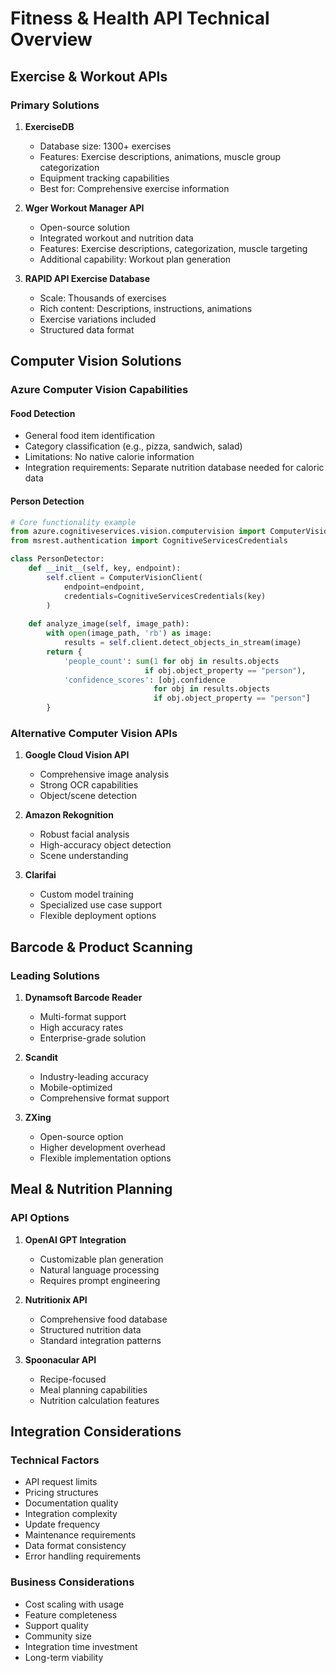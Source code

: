# Fitness & Health API Technical Overview

## Exercise & Workout APIs

### Primary Solutions
1. **ExerciseDB**
   - Database size: 1300+ exercises
   - Features: Exercise descriptions, animations, muscle group categorization
   - Equipment tracking capabilities
   - Best for: Comprehensive exercise information

2. **Wger Workout Manager API**
   - Open-source solution
   - Integrated workout and nutrition data
   - Features: Exercise descriptions, categorization, muscle targeting
   - Additional capability: Workout plan generation

3. **RAPID API Exercise Database**
   - Scale: Thousands of exercises
   - Rich content: Descriptions, instructions, animations
   - Exercise variations included
   - Structured data format

## Computer Vision Solutions

### Azure Computer Vision Capabilities

#### Food Detection
- General food item identification
- Category classification (e.g., pizza, sandwich, salad)
- Limitations: No native calorie information
- Integration requirements: Separate nutrition database needed for caloric data

#### Person Detection
```python
# Core functionality example
from azure.cognitiveservices.vision.computervision import ComputerVisionClient
from msrest.authentication import CognitiveServicesCredentials

class PersonDetector:
    def __init__(self, key, endpoint):
        self.client = ComputerVisionClient(
            endpoint=endpoint,
            credentials=CognitiveServicesCredentials(key)
        )
    
    def analyze_image(self, image_path):
        with open(image_path, 'rb') as image:
            results = self.client.detect_objects_in_stream(image)
        return {
            'people_count': sum(1 for obj in results.objects 
                              if obj.object_property == "person"),
            'confidence_scores': [obj.confidence 
                                for obj in results.objects 
                                if obj.object_property == "person"]
        }
```

### Alternative Computer Vision APIs
1. **Google Cloud Vision API**
   - Comprehensive image analysis
   - Strong OCR capabilities
   - Object/scene detection

2. **Amazon Rekognition**
   - Robust facial analysis
   - High-accuracy object detection
   - Scene understanding

3. **Clarifai**
   - Custom model training
   - Specialized use case support
   - Flexible deployment options

## Barcode & Product Scanning

### Leading Solutions
1. **Dynamsoft Barcode Reader**
   - Multi-format support
   - High accuracy rates
   - Enterprise-grade solution

2. **Scandit**
   - Industry-leading accuracy
   - Mobile-optimized
   - Comprehensive format support

3. **ZXing**
   - Open-source option
   - Higher development overhead
   - Flexible implementation options

## Meal & Nutrition Planning

### API Options
1. **OpenAI GPT Integration**
   - Customizable plan generation
   - Natural language processing
   - Requires prompt engineering

2. **Nutritionix API**
   - Comprehensive food database
   - Structured nutrition data
   - Standard integration patterns

3. **Spoonacular API**
   - Recipe-focused
   - Meal planning capabilities
   - Nutrition calculation features

## Integration Considerations

### Technical Factors
- API request limits
- Pricing structures
- Documentation quality
- Integration complexity
- Update frequency
- Maintenance requirements
- Data format consistency
- Error handling requirements

### Business Considerations
- Cost scaling with usage
- Feature completeness
- Support quality
- Community size
- Integration time investment
- Long-term viability